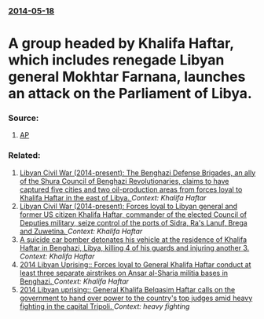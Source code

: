 ### [2014-05-18](/news/2014/05/18/index.md)

# A group headed by Khalifa Haftar, which includes renegade Libyan general Mokhtar Farnana, launches an attack on the Parliament of Libya. 




### Source:

1. [AP](http://hosted2.ap.org/APDEFAULT/3d281c11a96b4ad082fe88aa0db04305/Article_2014-05-18-ML-Libya/id-9e4cb50c5f1b4f5f8a97c3789225ed9e)

### Related:

1. [Libyan Civil War (2014-present): The Benghazi Defense Brigades, an ally of the Shura Council of Benghazi Revolutionaries, claims to have captured five cities and two oil-production areas from forces loyal to Khalifa Haftar in the east of Libya. ](/news/2017/03/4/libyan-civil-war-2014-present-the-benghazi-defense-brigades-an-ally-of-the-shura-council-of-benghazi-revolutionaries-claims-to-have-c.md) _Context: Khalifa Haftar_
2. [Libyan Civil War (2014-present): Forces loyal to Libyan general and former US citizen Khalifa Haftar, commander of the elected Council of Deputies military, seize control of the ports of Sidra, Ra's Lanuf, Brega and Zuwetina. ](/news/2016/09/11/libyan-civil-war-2014-present-forces-loyal-to-libyan-general-and-former-us-citizen-khalifa-haftar-commander-of-the-elected-council-of.md) _Context: Khalifa Haftar_
3. [A suicide car bomber detonates his vehicle at the residence of Khalifa Haftar in Benghazi, Libya, killing 4 of his guards and injuring another 3. ](/news/2014/06/4/a-suicide-car-bomber-detonates-his-vehicle-at-the-residence-of-khalifa-haftar-in-benghazi-libya-killing-4-of-his-guards-and-injuring-anoth.md) _Context: Khalifa Haftar_
4. [2014 Libyan Uprising:: Forces loyal to General Khalifa Haftar conduct at least three separate airstrikes on Ansar al-Sharia militia bases in Benghazi. ](/news/2014/06/11/2014-libyan-uprising-forces-loyal-to-general-khalifa-haftar-conduct-at-least-three-separate-airstrikes-on-ansar-al-sharia-militia-bases-in.md) _Context: Khalifa Haftar_
5. [2014 Libyan uprising:: General Khalifa Belqasim Haftar calls on the government to hand over power to the country's top judges amid heavy fighting in the capital Tripoli. ](/news/2014/05/21/2014-libyan-uprising-general-khalifa-belqasim-haftar-calls-on-the-government-to-hand-over-power-to-the-country-s-top-judges-amid-heavy-fig.md) _Context: heavy fighting_
